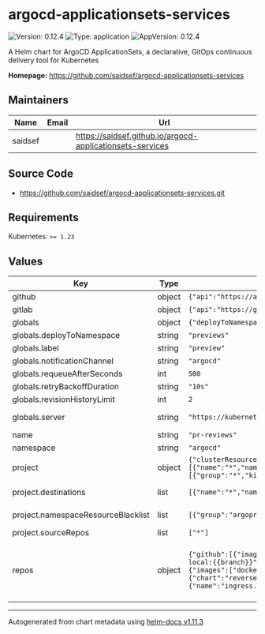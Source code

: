 # argocd-applicationsets-services

![Version: 0.12.4](https://img.shields.io/badge/Version-0.12.4-informational?style=flat-square) ![Type: application](https://img.shields.io/badge/Type-application-informational?style=flat-square) ![AppVersion: 0.12.4](https://img.shields.io/badge/AppVersion-0.12.4-informational?style=flat-square)

A Helm chart for ArgoCD ApplicationSets, a declarative, GitOps continuous delivery tool for Kubernetes

**Homepage:** <https://github.com/saidsef/argocd-applicationsets-services>

## Maintainers

| Name | Email | Url |
| ---- | ------ | --- |
| saidsef |  | <https://saidsef.github.io/argocd-applicationsets-services> |

## Source Code

* <https://github.com/saidsef/argocd-applicationsets-services.git>

## Requirements

Kubernetes: `>= 1.23`

## Values

| Key | Type | Default | Description |
|-----|------|---------|-------------|
| github | object | `{"api":"https://api.github.com","label":"preview","owner":"saidsef","path":"deployment","secretKey":"","secretName":""}` | GitHub repo configuration parameters |
| gitlab | object | `{"api":"https://gitlab.com","group":"saidsef","label":"preview","path":"deployment","secretKey":"","secretName":""}` | GitLab repo configuration parameters |
| globals | object | `{"deployToNamespace":"previews","label":"preview","notificationChannel":"argocd","requeueAfterSeconds":500,"retryBackoffDuration":"10s","revisionHistoryLimit":2,"server":"https://kubernetes.default.svc"}` | Global default variables |
| globals.deployToNamespace | string | `"previews"` | Kubernetes namespace to deploy previews |
| globals.label | string | `"preview"` | GitHub label to filter PRs that you want to target |
| globals.notificationChannel | string | `"argocd"` | ArgoCD Slack notification channel |
| globals.requeueAfterSeconds | int | `500` | GitHub polling rate (seconds) |
| globals.retryBackoffDuration | string | `"10s"` | The amount to back off retries of failed syncs |
| globals.revisionHistoryLimit | int | `2` | How many old objects should be retained |
| globals.server | string | `"https://kubernetes.default.svc"` | ArgoCD server address, use 'all' to use cluster generator |
| name | string | `"pr-reviews"` | ApplicationSet name |
| namespace | string | `"argocd"` | ArgoCD controller Namespace deployed |
| project | object | `{"clusterResourceBlacklist":[{"group":"apiextensions.k8s.io","kind":"CustomResourceDefinition"}],"clusterResourceWhitelist":[{"group":"*","kind":"*"}],"destinations":[{"name":"*","namespace":"previews","server":"*"}],"enabled":false,"namespaceResourceBlacklist":[{"group":"argoproj.io","kind":"AppProject"}],"namespaceResourceWhitelist":[{"group":"*","kind":"*"}],"orphanedResources":{"warn":false},"permitOnlyProjectScopedClusters":false,"roles":[],"sourceRepos":["*"],"syncWindows":[]}` | ArgoCD Project parameters |
| project.destinations | list | `[{"name":"*","namespace":"previews","server":"*"}]` | Only permit applications to deploy to the previews namespace in the same cluster |
| project.namespaceResourceBlacklist | list | `[{"group":"argoproj.io","kind":"AppProject"}]` | Allow all namespaced-scoped resources to be created, except for AppProject |
| project.sourceRepos | list | `["*"]` | Allow from all repositories |
| repos | object | `{"github":[{"images":["docker.io/saidsef/node-webserver:{{branch}}"],"name":"node-webserver"},{"name":"alpine-jenkins-dockerfile","path":"deployment/preview"},{"images":["docker.io/saidsef/aws-kinesis-local:{{branch}}"],"name":"aws-kinesis-local"},{"images":["docker.io/saidsef/aws-dynamodb-local:{{branch}}"],"name":"aws-dynamodb-local"},{"name":"tika-document-to-text","path":"deployment/preview"},{"images":["docker.io/saidsef/k8s-spot-termination-notice:merge"],"name":"k8s-spot-termination-notice"},{"name":"scapy-containerised","path":"charts/scapy","values":{"image":{"tag":"{{branch}}"}}},{"chart":"reverse-geocoding","name":"faas-reverse-geocoding","parameters":[{"name":"image.tag","value":"{{branch}}"},{"name":"ingress.enabled","value":"true"},{"name":"ingress.enabled","value":"true"},{"name":"ingress.hosts[0].host","value":"{{branch}}"}],"repoUrl":"https://saidsef.github.io/faas-reverse-geocoding"}],"gitlab":{}}` | List of repo names and override images for preview environment to dynamically pass the branch of the pull request head use '{{branch}}' variable see: https://argocd-applicationset.readthedocs.io/en/stable/Generators-Pull-Request/#template |

----------------------------------------------
Autogenerated from chart metadata using [helm-docs v1.11.3](https://github.com/norwoodj/helm-docs/releases/v1.11.3)
